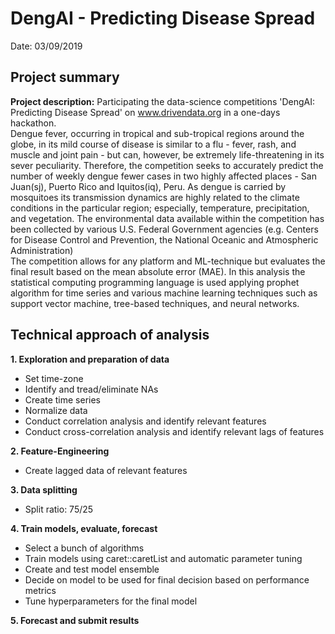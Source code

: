 # **DengAI - Predicting Disease Spread**  
  
Date: 03/09/2019  
  
## Project summary
**Project description:** Participating the data-science competitions 'DengAI: Predicting Disease Spread' on www.drivendata.org in a one-days hackathon.  
Dengue fever, occurring in tropical and sub-tropical regions around the globe, in its mild course of disease is similar to a flu - fever, rash, and muscle and joint pain - but can, however, be extremely life-threatening in its sever peculiarity. Therefore, the competition seeks to accurately predict the number of weekly dengue fewer cases in two highly affected places - San Juan(sj), Puerto Rico and Iquitos(iq), Peru.
As dengue is carried by mosquitoes its transmission dynamics are highly related to the climate conditions in the particular region; especially, temperature, precipitation, and vegetation. The environmental data available within the competition has been collected by various U.S. Federal Government agencies (e.g. Centers for Disease Control and Prevention, the National Oceanic and Atmospheric Administration)  
The competition allows for any platform and ML-technique but evaluates the final result based on the mean absolute error (MAE). In this analysis the statistical computing programming language is used applying prophet algorithm for time series and various machine learning techniques such as support vector machine, tree-based techniques, and neural networks. 
  
## Technical approach of analysis  
  
**1. Exploration and preparation of data**
- Set time-zone
- Identify and tread/eliminate NAs
- Create time series
- Normalize data
- Conduct correlation analysis and identify relevant features
- Conduct cross-correlation analysis and identify relevant lags of features
    
**2. Feature-Engineering**
- Create lagged data of relevant features
  
**3. Data splitting**
- Split ratio: 75/25
  
**4. Train models, evaluate, forecast**
- Select a bunch of algorithms
- Train models using caret::caretList and automatic parameter tuning
- Create and test model ensemble
- Decide on model to be used for final decision based on performance metrics
- Tune hyperparameters for the final model
  
**5. Forecast and submit results**
  